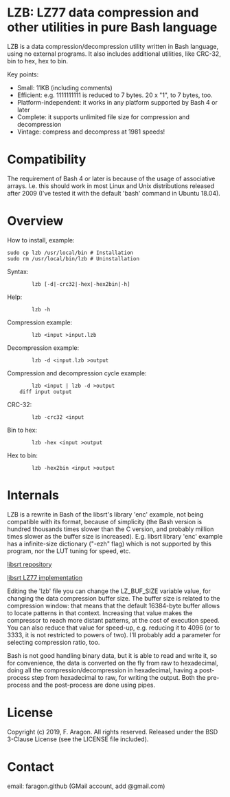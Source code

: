 LZB: LZ77 data compression and other utilities in pure Bash language
===

LZB is a data compression/decompression utility written in Bash language,
using no external programs. It also includes additional utilities, like
CRC-32, bin to hex, hex to bin.

Key points:

* Small: 11KB (including comments)
* Efficient: e.g. 1111111111 is reduced to 7 bytes. 20 x "1", to 7 bytes, too.
* Platform-independent: it works in any platform supported by Bash 4 or later
* Complete: it supports unlimited file size for compression and decompression
* Vintage: compress and decompress at 1981 speeds!

Compatibility
===

The requirement of Bash 4 or later is because of the usage of associative
arrays. I.e. this should work in most Linux and Unix distributions released
after 2009 (I've tested it with the default 'bash' command in Ubuntu 18.04).

Overview
===

How to install, example:
```
sudo cp lzb /usr/local/bin # Installation
sudo rm /usr/local/bin/lzb # Uninstallation
```
Syntax:
```
        lzb [-d|-crc32|-hex|-hex2bin|-h]
```
Help:
```
        lzb -h
```
Compression example:
```
        lzb <input >input.lzb
```
Decompression example:
```
        lzb -d <input.lzb >output
```
Compression and decompression cycle example:
```
        lzb <input | lzb -d >output
	diff input output
```
CRC-32:
```
        lzb -crc32 <input
```
Bin to hex:
```
        lzb -hex <input >output
```
Hex to bin:
```
        lzb -hex2bin <input >output
```

Internals
===

LZB is a rewrite in Bash of the libsrt's library 'enc' example, not
being compatible with its format, because of simplicity (the Bash version
is hundred thousands times slower than the C version, and probably million
times slower as the buffer size is increased). E.g. libsrt library 'enc'
example has a infinite-size dictionary ("-ezh" flag) which is not supported
by this program, nor the LUT tuning for speed, etc.

[libsrt repository](https://github.com/faragon/libsrt)

[libsrt LZ77 implementation](https://github.com/faragon/libsrt/blob/master/src/saux/senc.c)

Editing the 'lzb' file you can change the LZ_BUF_SIZE variable value,
for changing the data compression buffer size. The buffer size is related
to the compression window: that means that the default 16384-byte buffer
allows to locate patterns in that context. Increasing that value makes
the compressor to reach more distant patterns, at the cost of execution
speed. You can also reduce that value for speed-up, e.g. reducing it to
4096 (or to 3333, it is not restricted to powers of two). I'll probably
add a parameter for selecting compression ratio, too.

Bash is not good handling binary data, but it is able to read and write it,
so for convenience, the data is converted on the fly from raw to hexadecimal,
doing all the compression/decompression in hexadecimal, having a
post-process step from hexadecimal to raw, for writing the output. Both
the pre-process and the post-process are done using pipes.

License
===

Copyright (c) 2019, F. Aragon. All rights reserved.
Released under the BSD 3-Clause License (see the LICENSE file included).

Contact
===

email: faragon.github (GMail account, add @gmail.com)
